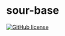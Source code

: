 # sour-base

[![GitHub license](https://img.shields.io/github/license/seanhobeck/sour?color=green)](https://github.com/seanhobeck/sour/blob/master/LICENSE)

